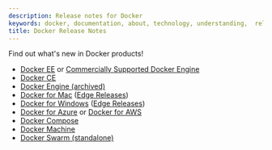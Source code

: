 ```yaml
---
description: Release notes for Docker
keywords: docker, documentation, about, technology, understanding,  release
title: Docker Release Notes
---
```


Find out what's new in Docker products!

- [Docker EE](/ee/17.06/index.md) or [Commercially Supported Docker Engine](/cs-engine/1.13/release-notes/)
- [Docker CE](docker-ce.md)
- [Docker Engine (archived)](docker-engine.md)
- [Docker for Mac](/docker-for-mac/release-notes.md) ([Edge Releases](/docker-for-mac/edge-release-notes.md))
- [Docker for Windows](/docker-for-windows/release-notes.md) ([Edge Releases](/docker-for-windows/edge-release-notes.md))
- [Docker for Azure](/docker-for-azure/release-notes.md) or [Docker for AWS](/docker-for-aws/release-notes.md)
- [Docker Compose](docker-compose.md)
- [Docker Machine](docker-machine.md)
- [Docker Swarm (standalone)](docker-swarm.md)
